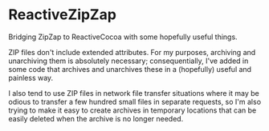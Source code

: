 # ReactiveZipZap
Bridging ZipZap to ReactiveCocoa with some hopefully useful things.

ZIP files don't include extended attributes.  For my purposes, archiving and unarchiving them is absolutely necessary; 
consequentially, I've added in some code that archives and unarchives these in a (hopefully) useful and painless way.

I also tend to use ZIP files in network file transfer situations where it may be odious to transfer a few hundred small
files in separate requests, so I'm also trying to make it easy to create archives in temporary locations that can be
easily deleted when the archive is no longer needed.
